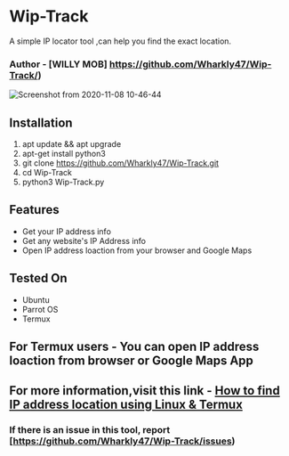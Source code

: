 # Wip-Track
A simple IP locator tool ,can help you find the exact location.
### Author - [WILLY MOB] https://github.com/Wharkly47/Wip-Track/)

![Screenshot from 2020-11-08 10-46-44](https://user-images.githubusercontent.com/32305505/98457964-dcaa2c00-21b1-11eb-81a1-e8eb3b3968be.jpg)



## Installation

1) apt update && apt upgrade
2) apt-get install python3
3) git clone https://github.com/Wharkly47/Wip-Track.git
4) cd Wip-Track
5) python3 Wip-Track.py

## Features

- Get your IP address info
- Get any website's IP Address info
- Open IP address loaction from your browser and Google Maps

## Tested On

- Ubuntu
- Parrot OS
- Termux

## For Termux users - You can open IP address loaction from browser or Google Maps App

## For more information,visit this link - [How to find IP address location using Linux & Termux](https://mrhacker7.blogspot.com/2021/09/how-to-get-ip-address-location-using.html)


### If there is an issue in this tool, report [https://github.com/Wharkly47/Wip-Track/issues)

